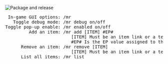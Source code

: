 ![Package and release](https://github.com/trumpetx/mailrobot/workflows/Package%20and%20release/badge.svg)
<pre>
 In-game GUI options: /mr
   Toggle debug mode: /mr debug on/off
Toggle pop-up enable: /mr enabled on/off
         Add an item: /mr add [ITEM] #EP#
                         [ITEM] Must be an item link or a text item name with no spaces
                         #EP# Is the EP value assigned to that item
      Remove an item: /mr remove [ITEM]
                         [ITEM] Must be an item link or a text item name with no spaces
      List all items: /mr list
</pre>
